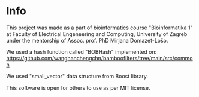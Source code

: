 # Info
This project was made as a part of bioinformatics course "Bioinformatika 1" at Faculty of Electrical Engeneering and Computing, University of Zagreb
under the mentorship of Assoc. prof. PhD Mirjana Domazet-Lošo.

We used a hash function called "BOBHash" implemented on: https://github.com/wanghanchengchn/bamboofilters/tree/main/src/common

We used "small_vector" data structure from Boost library.

This software is open for others to use as per MIT license.
